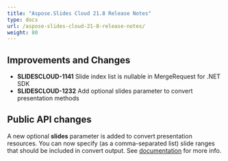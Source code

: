 ```yaml
---
title: "Aspose.Slides Cloud 21.8 Release Notes"
type: docs
url: /aspose-slides-cloud-21-8-release-notes/
weight: 80
---
```


## **Improvements and Changes**
- **SLIDESCLOUD-1141** Slide index list is nullable in MergeRequest for .NET SDK
- **SLIDESCLOUD-1232** Add optional slides parameter to convert presentation methods

## **Public API changes**
A new optional **slides** parameter is added to convert presentation resources. You can now specify (as a comma-separated list) slide ranges that should be included in convert output. See [documentation](/slides/convert-powerpoint-documents-to-other-file-formats/) for more info.
